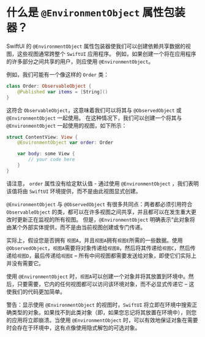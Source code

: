 什么是 `@EnvironmentObject` 属性包装器？
===

SwiftUI 的 `@EnvironmentObject` 属性包装器使我们可以创建依赖共享数据的视图，这些视图通常跨整个 `SwiftUI` 应用程序。 例如，如果创建一个将在应用程序的许多部分之间共享的用户，则应使用 `@EnvironmentObject`。

例如，我们可能有一个像这样的 `Order` 类：

```swift
class Order: ObservableObject {
    @Published var items = [String]()
}
```

这符合 `ObservableObject`，这意味着我们可以将其与 `@ObservedObject` 或 `@EnvironmentObject` 一起使用。 在这种情况下，我们可以创建一个将其与 `@EnvironmentObject` 一起使用的视图，如下所示：

```swift
struct ContentView: View {
    @EnvironmentObject var order: Order

    var body: some View {
        // your code here
    }
}
```

请注意， `order` 属性没有给定默认值 - 通过使用 `@EnvironmentObject` ，我们表明该值将由 `SwiftUI` 环境提供，而不是由此视图显式创建。

`@EnvironmentObject` 与 `@ObservedObject` 有很多共同点：两者都必须引用符合 `ObservableObject` 的类，都可以在许多视图之间共享，并且都可以在发生重大更改时更新正在监视的所有视图。 但是，`@EnvironmentObject` 明确表示“此对象将由某个外部实体提供，而不是由当前视图创建或专门传递。

实际上，假设您是否拥有 `视图A`，并且`视图A`拥有`视图E`所需的一些数据。使用 `@ObservedObject`，`视图A`需要将对象传递给`视图B`，然后将其传递给`视图C`，然后传递给`视图D`，最后传递给`视图E` – 所有中间视图都需要发送给对象，即使它们实际上并没有需要它。

使用 `@EnvironmentObject` 时，`视图A`可以创建一个对象并将其放置到环境中。然后，只要需要，它内的任何视图都可以访问该环境对象，而不必显式传递它 – 这使我们的代码更加简单。

警告：显示使用 `@EnvironmentObject` 的视图时，`SwiftUI` 将立即在环境中搜索正确类型的对象。如果找不到此类对象（即，如果您忘记将其放置在环境中），则您的应用将立即崩溃。当使用 `@EnvironmentObject` 时，可以有效地保证对象在需要时会存在于环境中，这有点像使用隐式解包的可选对象。
